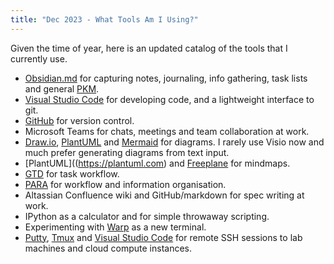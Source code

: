 ```yaml
---
title: "Dec 2023 - What Tools Am I Using?"
---
```


Given the time of year, here is an updated catalog of the tools that I currently use.

- [Obsidian.md](https://obsidian.md/) for capturing notes, journaling, info gathering, task lists and general [PKM](https://en.wikipedia.org/wiki/Personal_knowledge_management).
- [Visual Studio Code](https://code.visualstudio.com/) for developing code, and a lightweight interface to git.
- [GitHub](https://github.com) for version control.
- Microsoft Teams for chats, meetings and team collaboration at work.
- [Draw.io](https://draw.io), [PlantUML](https://plantuml.com) and [Mermaid](https://mermaid.js.org) for diagrams. I rarely use Visio now and much prefer generating diagrams from text input.
- [PlantUML]((https://plantuml.com) and [Freeplane](https://www.freeplane.org/wiki/index.php/Home) for mindmaps.
- [GTD](https://gettingthingsdone.com/) for task workflow.
- [PARA](https://fortelabs.co/blog/para/) for workflow and information organisation.
- Altassian Confluence wiki and GitHub/markdown for spec writing at work.
- IPython as a calculator and for simple throwaway scripting.
- Experimenting with [Warp](https://www.warp.dev) as a new terminal.
- [Putty](https://www.putty.org), [Tmux](https://github.com/tmux/tmux/wiki) and [Visual Studio Code](https://code.visualstudio.com/) for remote SSH sessions to lab machines and cloud compute instances.
